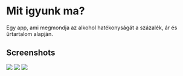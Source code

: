 # Mit igyunk ma?
Egy app, ami megmondja az alkohol hatékonyságát a százalék, ár és űrtartalom alapján.

## Screenshots
![](http://i.imgur.com/xp360Wl.png?1)
![](http://i.imgur.com/E0HzJ59.png?1)
![](http://i.imgur.com/f3uYwba.png?1)
